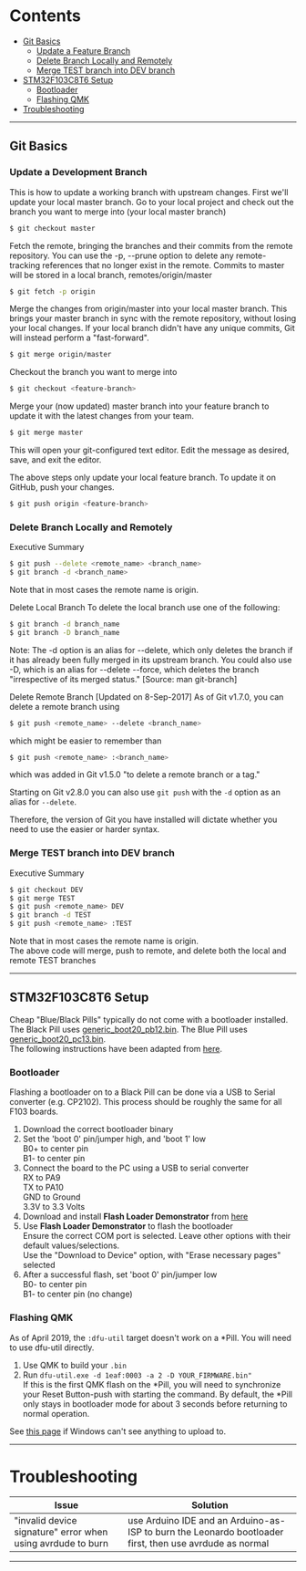 # Contents  
  * [Git Basics](#git-basics)  
       * [Update a Feature Branch](#update-a-development-branch)  
       * [Delete Branch Locally and Remotely](#delete-branch-locally-and-remotely)
       * [Merge TEST branch into DEV branch](#merge-test-branch-into-dev-branch)
  * [STM32F103C8T6 Setup](#STM32F103C8T6-setup)
       * [Bootloader](#bootloader)
       * [Flashing QMK](#flashing-qmk)
  * [Troubleshooting](#troubleshooting)

---
## Git Basics  
### Update a Development Branch

This is how to update a working branch with upstream changes.
First we'll update your local master branch. Go to your local project and check out the branch you want to merge into (your local master branch)
```bash
$ git checkout master
```

Fetch the remote, bringing the branches and their commits from the remote repository.
You can use the -p, --prune option to delete any remote-tracking references that no longer exist in the remote. Commits to master will be stored in a local branch, remotes/origin/master
```bash
$ git fetch -p origin
```

Merge the changes from origin/master into your local master branch. This brings your master branch in sync with the remote repository, without losing your local changes. If your local branch didn't have any unique commits, Git will instead perform a "fast-forward".
```bash
$ git merge origin/master
```

Checkout the branch you want to merge into
```bash
$ git checkout <feature-branch>
```

Merge your (now updated) master branch into your feature branch to update it with the latest changes from your team.
```bash
$ git merge master
```

This will open your git-configured text editor. Edit the message as desired, save, and exit the editor.

The above steps only update your local feature branch. To update it on GitHub, push your changes.
```bash
$ git push origin <feature-branch>
```

### Delete Branch Locally and Remotely

Executive Summary
```bash
$ git push --delete <remote_name> <branch_name>
$ git branch -d <branch_name>
```
Note that in most cases the remote name is origin.

Delete Local Branch
To delete the local branch use one of the following:
```bash
$ git branch -d branch_name
$ git branch -D branch_name
```
Note: The -d option is an alias for --delete, which only deletes the branch if it has already been fully merged in its upstream branch. You could also use -D, which is an alias for --delete --force, which deletes the branch "irrespective of its merged status." [Source: man git-branch]

Delete Remote Branch [Updated on 8-Sep-2017]
As of Git v1.7.0, you can delete a remote branch using
```bash
$ git push <remote_name> --delete <branch_name>
```
which might be easier to remember than
```bash
$ git push <remote_name> :<branch_name>
```
which was added in Git v1.5.0 "to delete a remote branch or a tag."

Starting on Git v2.8.0 you can also use `git push` with the `-d` option as an alias for `--delete`.

Therefore, the version of Git you have installed will dictate whether you need to use the easier or harder syntax.

### Merge TEST branch into DEV branch

Executive Summary
```bash
$ git checkout DEV
$ git merge TEST
$ git push <remote_name> DEV
$ git branch -d TEST
$ git push <remote_name> :TEST
```
Note that in most cases the remote name is origin.  
The above code will merge, push to remote, and delete both the local and remote TEST branches

---  
## STM32F103C8T6 Setup
Cheap "Blue/Black Pills" typically do not come with a bootloader installed. The Black Pill uses [generic_boot20_pb12.bin](https://github.com/rogerclarkmelbourne/STM32duino-bootloader/blob/master/binaries/generic_boot20_pb12.bin). The Blue Pill uses [generic_boot20_pc13.bin](https://github.com/rogerclarkmelbourne/STM32duino-bootloader/blob/master/binaries/generic_boot20_pc13.bin).  
The following instructions have been adapted from [here](http://wiki.stm32duino.com/index.php?title=Burning_the_bootloader).
### Bootloader
Flashing a bootloader on to a Black Pill can be done via a USB to Serial converter (e.g. CP2102). This process should be roughly the same for all F103 boards.

1. Download the correct bootloader binary  
2. Set the 'boot 0' pin/jumper high, and 'boot 1' low  
  B0+ to center pin  
  B1- to center pin  
3. Connect the board to the PC using a USB to serial converter  
  RX to PA9  
  TX to PA10  
  GND to Ground  
  3.3V to 3.3 Volts  
4. Download and install __Flash Loader Demonstrator__ from [here](http://www.st.com/content/st_com/en/products/development-tools/software-development-tools/stm32-software-development-tools/stm32-programmers/flasher-stm32.html)  
5. Use __Flash Loader Demonstrator__ to flash the bootloader  
  Ensure the correct COM port is selected. Leave other options with their default values/selections.  
  Use the "Download to Device" option, with "Erase necessary pages" selected  
6. After a successful flash, set 'boot 0' pin/jumper low  
  B0- to center pin  
  B1- to center pin (no change)  

### Flashing QMK
As of April 2019, the `:dfu-util` target doesn't work on a \*Pill. You will need to use dfu-util directly.
1. Use QMK to build your `.bin`
2. Run `dfu-util.exe -d 1eaf:0003 -a 2 -D YOUR_FIRMWARE.bin"`  
  If this is the first QMK flash on the \*Pill, you will need to synchronize your Reset Button-push with starting the command. By default, the \*Pill only stays in bootloader mode for about 3 seconds before returning to normal operation.  

See [this page](https://docs.qmk.fm/#/faq_build?id=unknown-device-for-dfu-bootloader) if Windows can't see anything to upload to.  

---
# Troubleshooting

| Issue | Solution |
| --- | --- |
| "invalid device signature" error when using avrdude to burn |  use Arduino IDE and an Arduino-as-ISP to burn the Leonardo bootloader first, then use avrdude as normal | 
 

---
